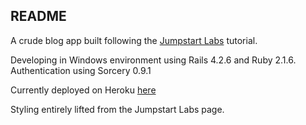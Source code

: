 ## README

A crude blog app built following the [Jumpstart Labs](http://tutorials.jumpstartlab.com/projects/blogger.html) tutorial.  

Developing in Windows environment using Rails 4.2.6 and Ruby 2.1.6.  
Authentication using Sorcery 0.9.1

Currently deployed on Heroku [here](https://morning-tundra-64485.herokuapp.com/)

Styling entirely lifted from the Jumpstart Labs page.  